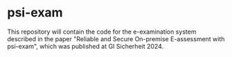 # psi-exam

This repository will contain the code for the e-examination system described in the paper "Reliable and Secure On-premise E-assessment with psi-exam", which was published at GI Sicherheit 2024.


